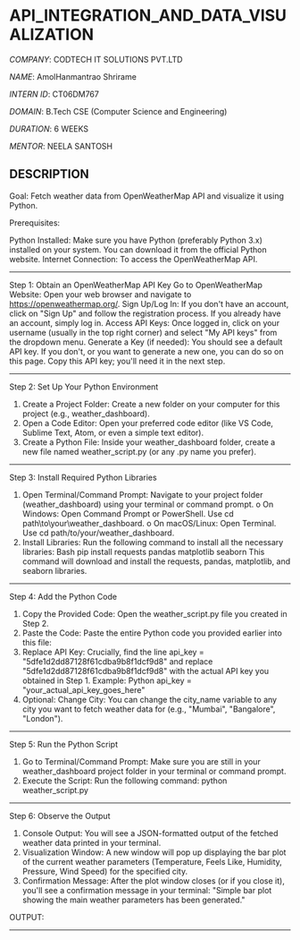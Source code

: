 # API_INTEGRATION_AND_DATA_VISUALIZATION

*COMPANY*: CODTECH IT SOLUTIONS PVT.LTD

*NAME*: AmolHanmantrao Shrirame

*INTERN ID*: CT06DM767

*DOMAIN*: B.Tech CSE (Computer Science and Engineering)

*DURATION*: 6 WEEKS

*MENTOR*: NEELA SANTOSH

## DESCRIPTION

Goal: Fetch weather data from OpenWeatherMap API and visualize it using Python.

Prerequisites:

Python Installed: Make sure you have Python (preferably Python 3.x) installed on your system. You can download it from the official Python website.
Internet Connection: To access the OpenWeatherMap API.
________________________________________

Step 1: Obtain an OpenWeatherMap API Key
Go to OpenWeatherMap Website: Open your web browser and navigate to https://openweathermap.org/.
Sign Up/Log In: If you don't have an account, click on "Sign Up" and follow the registration process. If you already have an account, simply log in.
Access API Keys: Once logged in, click on your username (usually in the top right corner) and select "My API keys" from the dropdown menu.
Generate a Key (if needed): You should see a default API key. If you don't, or you want to generate a new one, you can do so on this page. Copy this API key; you'll need it in the next step.
________________________________________

Step 2: Set Up Your Python Environment
1.	Create a Project Folder: Create a new folder on your computer for this project (e.g., weather_dashboard).
2.	Open a Code Editor: Open your preferred code editor (like VS Code, Sublime Text, Atom, or even a simple text editor).
3.	Create a Python File: Inside your weather_dashboard folder, create a new file named weather_script.py (or any .py name you prefer).
________________________________________
Step 3: Install Required Python Libraries
1.	Open Terminal/Command Prompt: Navigate to your project folder (weather_dashboard) using your terminal or command prompt. 
o	On Windows: Open Command Prompt or PowerShell. Use cd path\to\your\weather_dashboard.
o	On macOS/Linux: Open Terminal. Use cd path/to/your/weather_dashboard.
2.	Install Libraries: Run the following command to install all the necessary libraries: 
Bash
pip install requests pandas matplotlib seaborn
This command will download and install the requests, pandas, matplotlib, and seaborn libraries.
________________________________________
Step 4: Add the Python Code
1.	Copy the Provided Code: Open the weather_script.py file you created in Step 2.
2.	Paste the Code: Paste the entire Python code you provided earlier into this file:
3.	Replace API Key: Crucially, find the line api_key = "5dfe1d2dd87128f61cdba9b8f1dcf9d8" and replace "5dfe1d2dd87128f61cdba9b8f1dcf9d8" with the actual API key you obtained in Step 1.
Example:
Python
api_key = "your_actual_api_key_goes_here"
4.	Optional: Change City: You can change the city_name variable to any city you want to fetch weather data for (e.g., "Mumbai", "Bangalore", "London").
________________________________________
Step 5: Run the Python Script
1.	Go to Terminal/Command Prompt: Make sure you are still in your weather_dashboard project folder in your terminal or command prompt.
2.	Execute the Script: Run the following command: 
python weather_script.py
________________________________________
Step 6: Observe the Output
1.	Console Output: You will see a JSON-formatted output of the fetched weather data printed in your terminal.
2.	Visualization Window: A new window will pop up displaying the bar plot of the current weather parameters (Temperature, Feels Like, Humidity, Pressure, Wind Speed) for the specified city.
3.	Confirmation Message: After the plot window closes (or if you close it), you'll see a confirmation message in your terminal: "Simple bar plot showing the main weather parameters has been generated."

OUTPUT:

________________________________________



